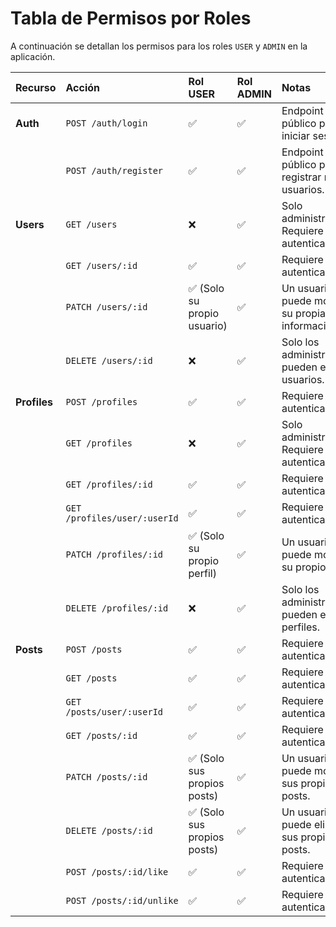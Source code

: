 # Tabla de Permisos por Roles

A continuación se detallan los permisos para los roles `USER` y `ADMIN` en la aplicación.

| Recurso | Acción | Rol USER | Rol ADMIN | Notas |
| :--- | :--- | :--- | :--- | :--- |
| **Auth** | `POST /auth/login` | ✅ | ✅ | Endpoint público para iniciar sesión. |
| | `POST /auth/register` | ✅ | ✅ | Endpoint público para registrar nuevos usuarios. |
| **Users** | `GET /users` | ❌ | ✅ | Solo administradores. Requiere autenticación. |
| | `GET /users/:id` | ✅ | ✅ | Requiere autenticación. |
| | `PATCH /users/:id` | ✅ (Solo su propio usuario) | ✅ | Un usuario solo puede modificar su propia información. |
| | `DELETE /users/:id` | ❌ | ✅ | Solo los administradores pueden eliminar usuarios. |
| **Profiles** | `POST /profiles` | ✅ | ✅ | Requiere autenticación. |
| | `GET /profiles` | ❌ | ✅ | Solo administradores. Requiere autenticación. |
| | `GET /profiles/:id` | ✅ | ✅ | Requiere autenticación. |
| | `GET /profiles/user/:userId` | ✅ | ✅ | Requiere autenticación. |
| | `PATCH /profiles/:id` | ✅ (Solo su propio perfil) | ✅ | Un usuario solo puede modificar su propio perfil. |
| | `DELETE /profiles/:id` | ❌ | ✅ | Solo los administradores pueden eliminar perfiles. |
| **Posts** | `POST /posts` | ✅ | ✅ | Requiere autenticación. |
| | `GET /posts` | ✅ | ✅ | Requiere autenticación. |
| | `GET /posts/user/:userId` | ✅ | ✅ | Requiere autenticación. |
| | `GET /posts/:id` | ✅ | ✅ | Requiere autenticación. |
| | `PATCH /posts/:id` | ✅ (Solo sus propios posts) | ✅ | Un usuario solo puede modificar sus propios posts. |
| | `DELETE /posts/:id` | ✅ (Solo sus propios posts) | ✅ | Un usuario solo puede eliminar sus propios posts. |
| | `POST /posts/:id/like` | ✅ | ✅ | Requiere autenticación. |
| | `POST /posts/:id/unlike` | ✅ | ✅ | Requiere autenticación. |
